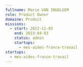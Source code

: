 ```yaml
---
fullname: Marie VAN INGELGEM
role: Product Owner
domaine: Produit
missions:
  - start: 2022-11-03
    end: 2023-04-03
    status: admin
    startups:
      - mes-aides-france-travail
startups:
  - mes-aides-france-travail
---
```

